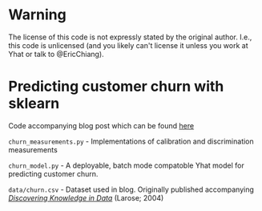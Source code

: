 Warning
=======

The license of this code is not expressly stated by the original author. I.e.,
this code is unlicensed (and you likely can't license it unless you work at
Yhat or talk to @EricChiang).

Predicting customer churn with sklearn
======================================

Code accompanying blog post which can be found [here](http://blog.yhathq.com/posts/predicting-customer-churn-with-sklearn.html)

`churn_measurements.py` - Implementations of calibration and discrimination measurements

`churn_model.py` - A deployable, batch mode compatoble Yhat model for predicting customer churn.

`data/churn.csv` - Dataset used in blog. Originally published accompanying [_Discovering Knowledge in Data_](http://www.dataminingconsultant.com/DKD.htm) (Larose; 2004)
